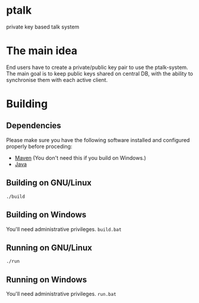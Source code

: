 # ptalk
private key based talk system


# The main idea
End users have to create a private/public key pair to use the ptalk-system. The main goal is to keep public keys shared on central DB, with the ability to synchronise them with each active client. 

# Building
## Dependencies
Please make sure you have the following software installed and configured properly before proceding:
* [Maven](https://maven.apache.org/) (You don't need this if you build on Windows.)
* [Java](http://openjdk.java.net/)

## Building on GNU/Linux
`./build`

## Building on Windows
You'll need administrative privileges.
`build.bat`

## Running on GNU/Linux
`./run`

## Running on Windows
You'll need administrative privileges.
`run.bat`
